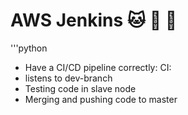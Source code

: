 # AWS Jenkins :cat: :dog: :rabbit:

'''python
- Have a CI/CD pipeline correctly:
CI:
- listens to dev-branch
- Testing code in slave node
- Merging and pushing code to master
```
